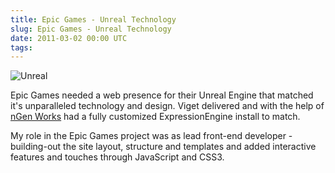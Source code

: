 ```yaml
---
title: Epic Games - Unreal Technology
slug: Epic Games - Unreal Technology
date: 2011-03-02 00:00 UTC
tags:
---
```


![Unreal](/images/portfolio/unreal.png)

Epic Games needed a web presence for their Unreal Engine that matched it's unparalleled technology and design. Viget delivered and with the help of [nGen Works](http://www.ngenworks.com) had a fully customized ExpressionEngine install to match.

My role in the Epic Games project was as lead front-end developer - building-out the site layout, structure and templates and added interactive features and touches through JavaScript and CSS3.
